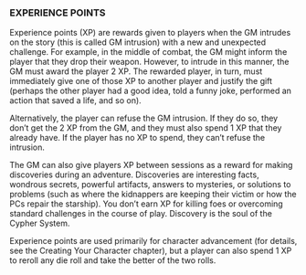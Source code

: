 ### EXPERIENCE POINTS

<!-- P, ID: 010083 -->

Experience points (XP) are rewards given to players when the GM intrudes on the story (this is called GM intrusion) with a new and unexpected challenge. For example, in the middle of combat, the GM might inform the player that they drop their weapon. However, to intrude in this manner, the GM must award the player 2 XP. The rewarded player, in turn, must immediately give one of those XP to another player and justify the gift (perhaps the other player had a good idea, told a funny joke, performed an action that saved a life, and so on).

<!-- P, ID: 010084 -->

Alternatively, the player can refuse the GM intrusion. If they do so, they don’t get the 2 XP from the GM, and they must also spend 1 XP that they already have. If the player has no XP to spend, they can’t refuse the intrusion.

<!-- P, ID: 010085 -->

The GM can also give players XP between sessions as a reward for making discoveries during an adventure. Discoveries are interesting facts, wondrous secrets, powerful artifacts, answers to mysteries, or solutions to problems (such as where the kidnappers are keeping their victim or how the PCs repair the starship). You don’t earn XP for killing foes or overcoming standard challenges in the course of play. Discovery is the soul of the Cypher System.

<!-- P, ID: 010086 -->

Experience points are used primarily for character advancement (for details, see the Creating Your Character chapter), but a player can also spend 1 XP to reroll any die roll and take the better of the two rolls.

